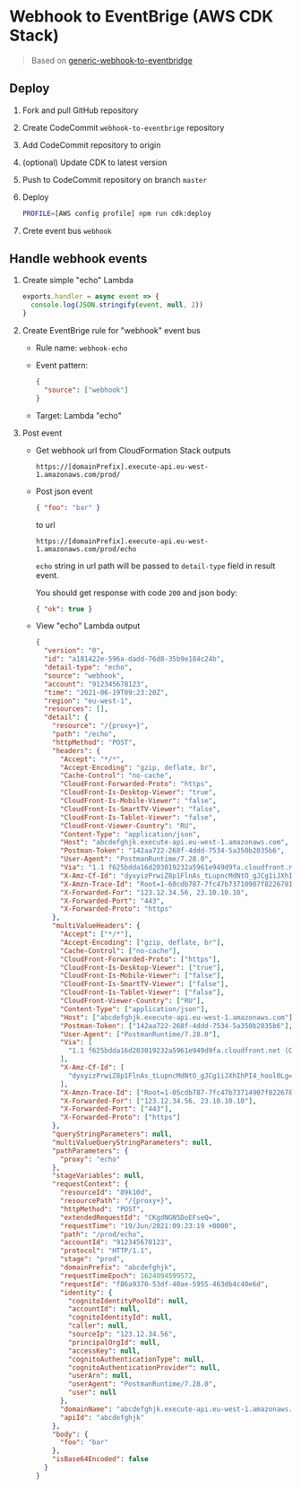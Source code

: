 # Webhook to EventBrige (AWS CDK Stack)

> Based on [generic-webhook-to-eventbridge](https://github.com/vacationtracker/generic-webhook-to-eventbridge)

## Deploy

1. Fork and pull GitHub repository

2. Create CodeCommit `webhook-to-eventbrige` repository

3. Add CodeCommit repository to origin

4. (optional) Update CDK to latest version

5. Push to CodeCommit repository on branch `master`

6. Deploy

   ```sh
   PROFILE=[AWS config profile] npm run cdk:deploy
   ```

7. Crete event bus `webhook`

## Handle webhook events

1. Create simple "echo" Lambda

   ```js
   exports.handler = async event => {
     console.log(JSON.stringify(event, null, 2))
   }
   ```

2. Create EventBrige rule for "webhook" event bus

   - Rule name: `webhook-echo`

   - Event pattern:

     ```json
     {
       "source": ["webhook"]
     }
     ```

   - Target: Lambda "echo"

3. Post event

   - Get webhook url from CloudFormation Stack outputs

     `https://[domainPrefix].execute-api.eu-west-1.amazonaws.com/prod/`

   - Post json event

     ```json
     { "foo": "bar" }
     ```

     to url

     `https://[domainPrefix].execute-api.eu-west-1.amazonaws.com/prod/echo`

     `echo` string in url path will be passed to `detail-type` field in result event.

     You should get response with code `200` and json body:

     ```json
     { "ok": true }
     ```

   - View "echo" Lambda output

     ```json
     {
       "version": "0",
       "id": "a181422e-596a-dadd-76d8-35b9e184c24b",
       "detail-type": "echo",
       "source": "webhook",
       "account": "912345678123",
       "time": "2021-06-19T09:23:20Z",
       "region": "eu-west-1",
       "resources": [],
       "detail": {
         "resource": "/{proxy+}",
         "path": "/echo",
         "httpMethod": "POST",
         "headers": {
           "Accept": "*/*",
           "Accept-Encoding": "gzip, deflate, br",
           "Cache-Control": "no-cache",
           "CloudFront-Forwarded-Proto": "https",
           "CloudFront-Is-Desktop-Viewer": "true",
           "CloudFront-Is-Mobile-Viewer": "false",
           "CloudFront-Is-SmartTV-Viewer": "false",
           "CloudFront-Is-Tablet-Viewer": "false",
           "CloudFront-Viewer-Country": "RU",
           "Content-Type": "application/json",
           "Host": "abcdefghjk.execute-api.eu-west-1.amazonaws.com",
           "Postman-Token": "142aa722-268f-4ddd-7534-5a350b2035b6",
           "User-Agent": "PostmanRuntime/7.28.0",
           "Via": "1.1 f625bdda16d203019232a5961e949d9fa.cloudfront.net (CloudFront)",
           "X-Amz-Cf-Id": "dyxyizPrwiZ8p1FlnAs_tLupncMdNtO_gJCg1iJXhIhPI4_hool0Lg==",
           "X-Amzn-Trace-Id": "Root=1-60cdb787-7fc47b73710907f82267811b",
           "X-Forwarded-For": "123.12.34.56, 23.10.10.10",
           "X-Forwarded-Port": "443",
           "X-Forwarded-Proto": "https"
         },
         "multiValueHeaders": {
           "Accept": ["*/*"],
           "Accept-Encoding": ["gzip, deflate, br"],
           "Cache-Control": ["no-cache"],
           "CloudFront-Forwarded-Proto": ["https"],
           "CloudFront-Is-Desktop-Viewer": ["true"],
           "CloudFront-Is-Mobile-Viewer": ["false"],
           "CloudFront-Is-SmartTV-Viewer": ["false"],
           "CloudFront-Is-Tablet-Viewer": ["false"],
           "CloudFront-Viewer-Country": ["RU"],
           "Content-Type": ["application/json"],
           "Host": ["abcdefghjk.execute-api.eu-west-1.amazonaws.com"],
           "Postman-Token": ["142aa722-268f-4ddd-7534-5a350b2035b6"],
           "User-Agent": ["PostmanRuntime/7.28.0"],
           "Via": [
             "1.1 f625bdda16d203019232a5961e949d9fa.cloudfront.net (CloudFront)"
           ],
           "X-Amz-Cf-Id": [
             "dyxyizPrwiZ8p1FlnAs_tLupncMdNtO_gJCg1iJXhIhPI4_hool0Lg=="
           ],
           "X-Amzn-Trace-Id": ["Root=1-05cdb787-7fc47b73714907f82267811b"],
           "X-Forwarded-For": ["123.12.34.56, 23.10.10.10"],
           "X-Forwarded-Port": ["443"],
           "X-Forwarded-Proto": ["https"]
         },
         "queryStringParameters": null,
         "multiValueQueryStringParameters": null,
         "pathParameters": {
           "proxy": "echo"
         },
         "stageVariables": null,
         "requestContext": {
           "resourceId": "89k10d",
           "resourcePath": "/{proxy+}",
           "httpMethod": "POST",
           "extendedRequestId": "CKgdNGN5DoEFseQ=",
           "requestTime": "19/Jun/2021:09:23:19 +0000",
           "path": "/prod/echo",
           "accountId": "912345678123",
           "protocol": "HTTP/1.1",
           "stage": "prod",
           "domainPrefix": "abcdefghjk",
           "requestTimeEpoch": 1624094599572,
           "requestId": "f86a9370-53df-40ae-5955-463db4c40e6d",
           "identity": {
             "cognitoIdentityPoolId": null,
             "accountId": null,
             "cognitoIdentityId": null,
             "caller": null,
             "sourceIp": "123.12.34.56",
             "principalOrgId": null,
             "accessKey": null,
             "cognitoAuthenticationType": null,
             "cognitoAuthenticationProvider": null,
             "userArn": null,
             "userAgent": "PostmanRuntime/7.28.0",
             "user": null
           },
           "domainName": "abcdefghjk.execute-api.eu-west-1.amazonaws.com",
           "apiId": "abcdefghjk"
         },
         "body": {
           "foo": "bar"
         },
         "isBase64Encoded": false
       }
     }
     ```
